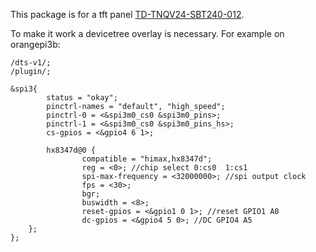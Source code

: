 This package is for a tft panel [TD-TNQV24-SBT240-012](https://www.wdmomo.fun:81/doc/index.html?file=006_%E5%90%84%E7%B1%BB%E5%B1%8F%E5%B9%95/017_TD-TNQV24-SBT240-012).

To make it work a devicetree overlay is necessary. For example on orangepi3b:
```
/dts-v1/;
/plugin/;

&spi3{
        status = "okay";
        pinctrl-names = "default", "high_speed";
        pinctrl-0 = <&spi3m0_cs0 &spi3m0_pins>;
        pinctrl-1 = <&spi3m0_cs0 &spi3m0_pins_hs>;
        cs-gpios = <&gpio4 6 1>;

        hx8347d@0 {
                compatible = "himax,hx8347d";
                reg = <0>; //chip select 0:cs0  1:cs1
                spi-max-frequency = <32000000>; //spi output clock
                fps = <30>;
                bgr;
                buswidth = <8>;
                reset-gpios = <&gpio1 0 1>; //reset GPIO1 A0
                dc-gpios = <&gpio4 5 0>; //DC GPIO4 A5
    };
};
```

